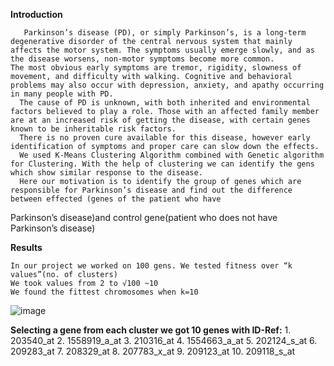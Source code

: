 **Introduction**

       Parkinson’s disease (PD), or simply Parkinson’s, is a long-term degenerative disorder of the central nervous system that mainly affects the motor system. The symptoms usually emerge slowly, and as the disease worsens, non-motor symptoms become more common.
    The most obvious early symptoms are tremor, rigidity, slowness of movement, and difficulty with walking. Cognitive and behavioral problems may also occur with depression, anxiety, and apathy occurring in many people with PD.
      The cause of PD is unknown, with both inherited and environmental factors believed to play a role. Those with an affected family member are at an increased risk of getting the disease, with certain genes known to be inheritable risk factors.
      There is no proven cure available for this disease, however early identification of symptoms and proper care can slow down the effects.
      We used K-Means Clustering Algorithm combined with Genetic algorithm for Clustering. With the help of clustering we can identify the gens which show similar response to the disease.
      Here our motivation is to identify the group of genes which are responsible for Parkinson’s disease and find out the difference between effected (genes of the patient who have
Parkinson’s disease)and control gene(patient who does not have Parkinson’s disease)
 

**Results**

    In our project we worked on 100 gens. We tested fitness over “k values”(no. of clusters)
    We took values from 2 to √100 ~10
    We found the fittest chromosomes when k=10
    
![image](https://github.com/DWalkar/PD/assets/132969788/2e819a77-1272-4ad2-ba13-7715793c6cca)


    
**Selecting a gene from each cluster we got 10 genes with ID-Ref:**
    1. 203540_at
    2. 1558919_a_at
    3. 210316_at
    4. 1554663_a_at 
    5. 202124_s_at
    6. 209283_at
    7. 208329_at
    8. 207783_x_at
    9. 209123_at
    10. 209118_s_at
